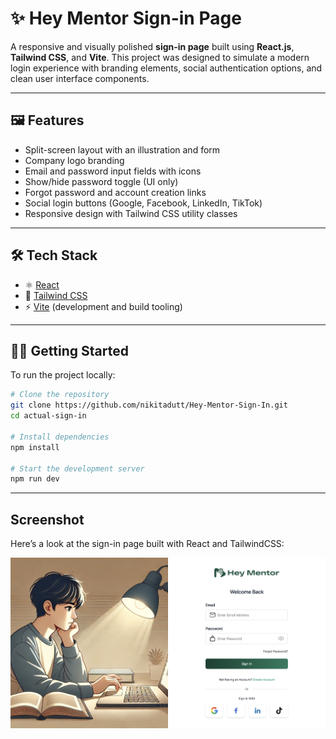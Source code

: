 # ✨ Hey Mentor Sign-in Page

A responsive and visually polished **sign-in page** built using **React.js**, **Tailwind CSS**, and **Vite**. This project was designed to simulate a modern login experience with branding elements, social authentication options, and clean user interface components.

---

## 🖼️ Features

- Split-screen layout with an illustration and form
- Company logo branding
- Email and password input fields with icons
- Show/hide password toggle (UI only)
- Forgot password and account creation links
- Social login buttons (Google, Facebook, LinkedIn, TikTok)
- Responsive design with Tailwind CSS utility classes

---

## 🛠️ Tech Stack

- ⚛️ [React](https://reactjs.org/)
- 💨 [Tailwind CSS](https://tailwindcss.com/)
- ⚡ [Vite](https://vitejs.dev/) (development and build tooling)

---

## 🧑‍💻 Getting Started

To run the project locally:

```bash
# Clone the repository
git clone https://github.com/nikitadutt/Hey-Mentor-Sign-In.git
cd actual-sign-in

# Install dependencies
npm install

# Start the development server
npm run dev
```

---

## Screenshot
Here’s a look at the sign-in page built with React and TailwindCSS:

![Sign-In Page Screenshot](./Sign-In%20Page.png)
